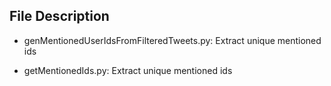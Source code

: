 ## File Description

* genMentionedUserIdsFromFilteredTweets.py: Extract unique mentioned ids

* getMentionedIds.py: Extract unique mentioned ids
